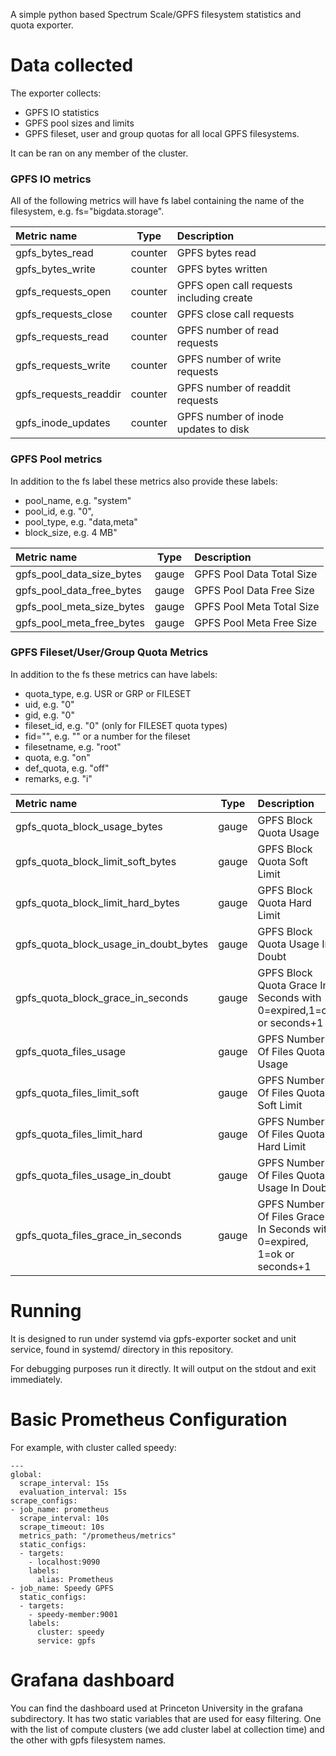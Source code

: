A simple python based Spectrum Scale/GPFS filesystem statistics and quota exporter.

# Data collected
The exporter collects:
 * GPFS IO statistics
 * GPFS pool sizes and limits
 * GPFS fileset, user and group quotas
for all local GPFS filesystems.

It can be ran on any member of the cluster.

### GPFS IO metrics
All of the following metrics will have fs label containing the name of the filesystem, e.g. fs="bigdata.storage".

|Metric name|Type|Description|
|:---|:---:|:---|
|gpfs_bytes_read|counter|GPFS bytes read|
|gpfs_bytes_write|counter|GPFS bytes written|
|gpfs_requests_open|counter|GPFS open call requests including create|
|gpfs_requests_close|counter|GPFS close call requests|
|gpfs_requests_read|counter|GPFS number of read requests|
|gpfs_requests_write|counter|GPFS number of write requests|
|gpfs_requests_readdir|counter|GPFS number of readdit requests|
|gpfs_inode_updates|counter|GPFS number of inode updates to disk|

### GPFS Pool metrics
In addition to the fs label these metrics also provide these labels:
- pool_name, e.g. "system"
- pool_id, e.g. "0",
- pool_type, e.g. "data,meta"
- block_size, e.g. 4 MB"

|Metric name|Type|Description|
|:---|:---:|:---|
|gpfs_pool_data_size_bytes|gauge|GPFS Pool Data Total Size|
|gpfs_pool_data_free_bytes|gauge|GPFS Pool Data Free Size|
|gpfs_pool_meta_size_bytes|gauge|GPFS Pool Meta Total Size|
|gpfs_pool_meta_free_bytes|gauge|GPFS Pool Meta Free Size|

### GPFS Fileset/User/Group Quota Metrics
In addition to the fs these metrics can have labels:
- quota_type, e.g. USR or GRP or FILESET
- uid, e.g. "0"
- gid, e.g. "0"
- fileset_id, e.g. "0" (only for FILESET quota types)
- fid="", e.g. "" or a number for the fileset
- filesetname, e.g. "root"
- quota, e.g. "on"
- def_quota, e.g. "off"
- remarks, e.g. "i"

|Metric name|Type|Description|
|:---|:---:|:---|
|gpfs_quota_block_usage_bytes|gauge|GPFS Block Quota Usage|
|gpfs_quota_block_limit_soft_bytes|gauge|GPFS Block Quota Soft Limit|
|gpfs_quota_block_limit_hard_bytes|gauge|GPFS Block Quota Hard Limit|
|gpfs_quota_block_usage_in_doubt_bytes|gauge|GPFS Block Quota Usage In Doubt|
|gpfs_quota_block_grace_in_seconds|gauge|GPFS Block Quota Grace In Seconds with 0=expired,1=ok or seconds+1|
|gpfs_quota_files_usage|gauge|GPFS Number Of Files Quota Usage|
|gpfs_quota_files_limit_soft|gauge|GPFS Number Of Files Quota Soft Limit|
|gpfs_quota_files_limit_hard|gauge|GPFS Number Of Files Quota Hard Limit|
|gpfs_quota_files_usage_in_doubt|gauge|GPFS Number Of Files Quota Usage In Doubt|
|gpfs_quota_files_grace_in_seconds|gauge|GPFS Number Of Files Grace In Seconds with 0=expired, 1=ok or seconds+1|

# Running
It is designed to run under systemd via gpfs-exporter socket and unit service, found in systemd/ directory in this repository.

For debugging purposes run it directly. It will output on the stdout and exit immediately.

# Basic Prometheus Configuration
For example, with cluster called speedy:
```
---
global:
  scrape_interval: 15s
  evaluation_interval: 15s
scrape_configs:
- job_name: prometheus
  scrape_interval: 10s
  scrape_timeout: 10s
  metrics_path: "/prometheus/metrics"
  static_configs:
  - targets:
    - localhost:9090
    labels:
      alias: Prometheus
- job_name: Speedy GPFS
  static_configs:
  - targets:
    - speedy-member:9001
    labels:
      cluster: speedy
      service: gpfs
```
# Grafana dashboard
You can find the dashboard used at Princeton University in the grafana subdirectory. It has two static variables that are used for easy filtering. One with the list of compute clusters (we add cluster label at collection time) and the other with gpfs filesystem names.
